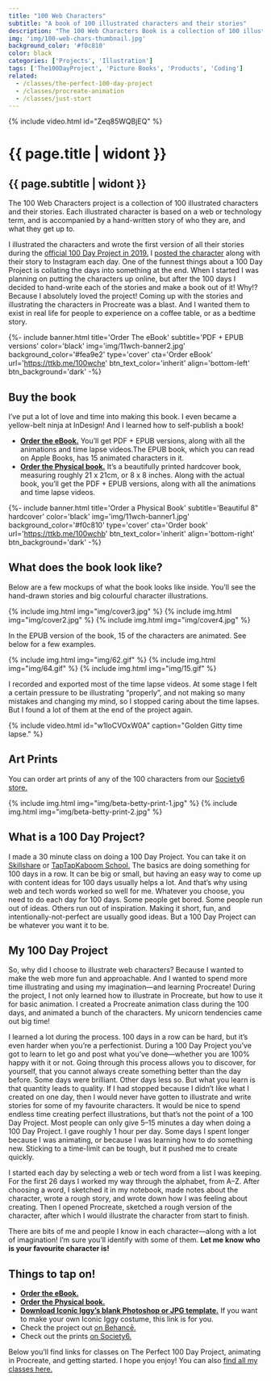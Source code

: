 ```yaml
---
title: "100 Web Characters"
subtitle: "A book of 100 illustrated characters and their stories"
description: "The 100 Web Characters Book is a collection of 100 illustrated characters and their stories. Each illustrated character is based on a web or technology term, and is accompanied by a hand-written story of who they are, and what they get up to."
img: 'img/100-web-chars-thumbnail.jpg'
background_color: '#f0c810'
color: black
categories: ['Projects', 'Illustration']
tags: ['The100DayProject', 'Picture Books', 'Products', 'Coding']
related:
  - /classes/the-perfect-100-day-project
  - /classes/procreate-animation
  - /classes/just-start
---
```


{% include video.html id="Zeq85WQBjEQ" %}

# {{ page.title | widont }}
## {{ page.subtitle | widont }}

The 100 Web Characters project is a collection of 100 illustrated characters and their stories. Each illustrated character is based on a web or technology term, and is accompanied by a hand-written story of who they are, and what they get up to.

I illustrated the characters and wrote the first version of all their stories during the [official 100 Day Project in 2019.](https://www.the100dayproject.org/) I [posted the character](https://ttkb.me/100wc-ig) along with their story to Instagram each day. One of the funnest things about a 100 Day Project is collating the days into something at the end. When I started I was planning on putting the characters up online, but after the 100 days I decided to hand-write each of the stories and make a book out of it! Why!? Because I absolutely loved the project! Coming up with the stories and illustrating the characters in Procreate was a blast. And I wanted them to exist in real life for people to experience on a coffee table, or as a bedtime story.

{%- include banner.html title='Order The eBook' subtitle='PDF + EPUB versions' color='black' img='img/11wch-banner2.jpg' background_color='#fea9e2' type='cover' cta='Order eBook' url='https://ttkb.me/100wche' btn_text_color='inherit' align='bottom-left' btn_background='dark' -%}

## Buy the book
I’ve put a lot of love and time into making this book. I even became a yellow-belt ninja at InDesign! And I learned how to self-publish a book!

- **[Order the eBook.](https://ttkb.me/100wche)** You’ll get PDF + EPUB versions, along with all the animations and time lapse videos.The EPUB book, which you can read on Apple Books, has 15 animated characters in it.
- **[Order the Physical book.](https://ttkb.me/100wchb)** It’s a beautifully printed hardcover book, measuring roughly 21 x 21cm, or 8 x 8 inches. Along with the actual book, you’ll get the PDF + EPUB versions, along with all the animations and time lapse videos.

{%- include banner.html
	title='Order a Physical Book'
	subtitle='Beautiful 8" hardcover'
	color='black'
	img='img/11wch-banner1.jpg'
	background_color='#f0c810'
	type='cover'
	cta='Order book'
	url='https://ttkb.me/100wchb'
	btn_text_color='inherit'
	align='bottom-right'
	btn_background='dark' -%}
	
## What does the book look like?
Below are a few mockups of what the book looks like inside. You’ll see the hand-drawn stories and big colourful character illustrations.

{% include img.html img="img/cover3.jpg" %}
{% include img.html img="img/cover2.jpg" %}
{% include img.html img="img/cover4.jpg" %}

In the EPUB version of the book, 15 of the characters are animated. See below for a few examples.

{% include img.html img="img/62.gif" %}
{% include img.html img="img/64.gif" %}
{% include img.html img="img/15.gif" %}

I recorded and exported most of the time lapse videos. At some stage I felt a certain pressure to be illustrating “properly”, and not making so many mistakes and changing my mind, so I stopped caring about the time lapses. But I found a lot of them at the end of the project again.

{% include video.html id="w1loCVOxW0A" caption="Golden Gitty time lapse." %}

## Art Prints
You can order art prints of any of the 100 characters from our [Society6 store.](https://society6.com/taptapkaboom)

{% include img.html img="img/beta-betty-print-1.jpg" %}
{% include img.html img="img/beta-betty-print-2.jpg" %}

## What is a 100 Day Project?
I made a 30 minute class on doing a 100 Day Project. You can take it on [Skillshare](https://ttkb.me/perfect-100-day-proj) or [TapTapKaboom School.](https://ttkb.me/100-day-project) The basics are doing something for 100 days in a row. It can be big or small, but having an easy way to come up with content ideas for 100 days usually helps a lot. And that’s why using web and tech words worked so well for me. Whatever you choose, you need to do each day for 100 days. Some people get bored. Some people run out of ideas. Others run out of inspiration. Making it short, fun, and intentionally-not-perfect are usually good ideas. But a 100 Day Project can be whatever you want it to be.

## My 100 Day Project
So, why did I choose to illustrate web characters? Because I wanted to make the web more fun and approachable. And I wanted to spend more time illustrating and using my imagination—and learning Procreate! During the project, I not only learned how to illustrate in Procreate, but how to use it for basic animation. I created a Procreate animation class during the 100 days, and animated a bunch of the characters. My unicorn tendencies came out big time!

I learned a lot during the process. 100 days in a row can be hard, but it’s even harder when you’re a perfectionist. During a 100 Day Project you’ve got to learn to let go and post what you’ve done—whether you are 100% happy with it or not. Going through this process allows you to discover, for yourself, that you cannot always create something better than the day before. Some days were brilliant. Other days less so. But what you learn is that quantity leads to quality. If I had stopped because I didn’t like what I created on one day, then I would never have gotten to illustrate and write stories for some of my favourite characters. It would be nice to spend endless time creating perfect illustrations, but that’s not the point of a 100 Day Project. Most people can only give 5–15 minutes a day when doing a 100 Day Project. I gave roughly 1 hour per day. Some days I spent longer because I was animating, or because I was learning how to do something new. Sticking to a time-limit can be tough, but it pushed me to create quickly.

I started each day by selecting a web or tech word from a list I was keeping. For the first 26 days I worked my way through the alphabet, from A–Z. After choosing a word, I sketched it in my notebook, made notes about the character, wrote a rough story, and wrote down how I was feeling about creating. Then I opened Procreate, sketched a rough version of the character, after which I would illustrate the character from start to finish.

There are bits of me and people I know in each character—along with a lot of imagination! I’m sure you’ll identify with some of them. **Let me know who is your favourite character is!**

## Things to tap on!
- **[Order the eBook.](https://ttkb.me/100wche)**
- **[Order the Physical book.](https://ttkb.me/100wchb)**
- **[Download Iconic Iggy’s blank Photoshop or JPG template.](https://ttkb.me/100wch-iggy)** If you want to make your own Iconic Iggy costume, this link is for you.
- Check the project out [on Behancē.](https://www.behance.net/gallery/93941091/100-Web-Characters)
- Check out the prints [on Society6.](https://society6.com/taptapkaboom)

Below you’ll find links for classes on The Perfect 100 Day Project, animating in Procreate, and getting started. I hope you enjoy! You can also [find all my classes here.](/classes)